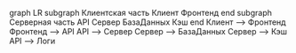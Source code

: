 graph LR
    subgraph Клиентская часть
        Клиент
        Фронтенд
    end
    subgraph Серверная часть
        API
        Сервер
        БазаДанных
        Кэш
    end
    Клиент --> Фронтенд
    Фронтенд --> API
    API --> Сервер
    Сервер --> БазаДанных
    Сервер --> Кэш
    API --> Логи
